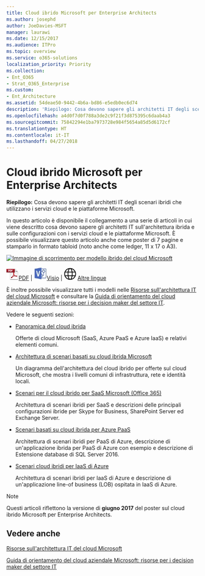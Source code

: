 ```yaml
---
title: Cloud ibrido Microsoft per Enterprise Architects
ms.author: josephd
author: JoeDavies-MSFT
manager: laurawi
ms.date: 12/15/2017
ms.audience: ITPro
ms.topic: overview
ms.service: o365-solutions
localization_priority: Priority
ms.collection:
- Ent_O365
- Strat_O365_Enterprise
ms.custom:
- Ent_Architecture
ms.assetid: 54deae50-9442-4b6a-bd86-e5edb0ec6d74
description: 'Riepilogo: Cosa devono sapere gli architetti IT degli scenari ibridi che utilizzano i servizi cloud e le piattaforme Microsoft.'
ms.openlocfilehash: a4d0f7d0f788a3de2c9f21f3d875395c6daab4a3
ms.sourcegitcommit: 75842294e1ba7973728e984f5654a85d5d6172cf
ms.translationtype: HT
ms.contentlocale: it-IT
ms.lasthandoff: 04/27/2018
---
```

# <a name="microsoft-hybrid-cloud-for-enterprise-architects"></a>Cloud ibrido Microsoft per Enterprise Architects

 **Riepilogo:** Cosa devono sapere gli architetti IT degli scenari ibridi che utilizzano i servizi cloud e le piattaforme Microsoft.
  
In questo articolo è disponibile il collegamento a una serie di articoli in cui viene descritto cosa devono sapere gli architetti IT sull'architettura ibrida e sulle configurazioni con i servizi cloud e le piattaforme Microsoft. È possibile visualizzare questo articolo anche come poster di 7 pagine e stamparlo in formato tabloid (noto anche come ledger, 11 x 17 o A3).
  
[![Immagine di scorrimento per modello ibrido del cloud Microsoft](images/Hybrid_Poster/Hybrid_Cloud_Thumbnail.png)](https://www.microsoft.com/download/details.aspx?id=54424
)
  
![File PDF](images/Common_Images/PDFIcon.png)[PDF](https://go.microsoft.com/fwlink/p/?linkid=842082) | ![File Visio](images/Common_Images/VisioIcon.png)[Visio](https://go.microsoft.com/fwlink/p/?linkid=842083) | ![Visualizzare una pagina con le versioni in altre lingue](images/Common_Images/GlobeIcon.png)
[Altre lingue](https://www.microsoft.com/download/details.aspx?id=54424)
  
È inoltre possibile visualizzare tutti i modelli nelle [Risorse sull'architettura IT del cloud Microsoft](microsoft-cloud-it-architecture-resources.md) e consultare la [Guida di orientamento del cloud aziendale Microsoft: risorse per i decision maker del settore IT](https://aka.ms/cloudarchitecture).
  
Vedere le seguenti sezioni:
  
- [Panoramica del cloud ibrida](hybrid-cloud-overview.md)
    
    Offerte di cloud Microsoft (SaaS, Azure PaaS e Azure IaaS) e relativi elementi comuni.
    
- [Architettura di scenari basati su cloud ibrida Microsoft](architecture-of-microsoft-hybrid-cloud-scenarios.md)
    
    Un diagramma dell'architettura del cloud ibrido per offerte sul cloud Microsoft, che mostra i livelli comuni di infrastruttura, rete e identità locali.
    
- [Scenari per il cloud ibrido per SaaS Microsoft (Office 365)](hybrid-cloud-scenarios-for-microsoft-saas-office-365.md)
    
    Architettura di scenari ibridi per SaaS e descrizioni delle principali configurazioni ibride per Skype for Business, SharePoint Server ed Exchange Server.
    
- [Scenari basati su cloud ibrida per Azure PaaS](hybrid-cloud-scenarios-for-azure-paas.md)
    
    Architettura di scenari ibridi per PaaS di Azure, descrizione di un'applicazione ibrida per PaaS di Azure con esempio e descrizione di Estensione database di SQL Server 2016.
    
- [Scenari cloud ibridi per IaaS di Azure](hybrid-cloud-scenarios-for-azure-iaas.md)
    
    Architettura di scenari ibridi per IaaS di Azure e descrizione di un'applicazione line-of business (LOB) ospitata in IaaS di Azure.
    
> [!NOTE]
> Questi articoli riflettono la versione di **giugno 2017** del poster sul cloud ibrido Microsoft per Enterprise Architects.
  
## <a name="see-also"></a>Vedere anche

[Risorse sull'architettura IT del cloud Microsoft](microsoft-cloud-it-architecture-resources.md)

[Guida di orientamento del cloud aziendale Microsoft: risorse per i decision maker del settore IT](https://sway.com/FJ2xsyWtkJc2taRD)



